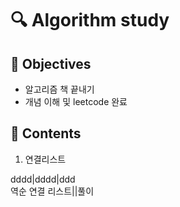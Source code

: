 # :mag: Algorithm study

## :dart: Objectives 
- 알고리즘 책 끝내기
- 개념 이해 및 leetcode 완료

## :paperclip: Contents
1) 연결리스트

dddd|dddd|ddd  
역순 연결 리스트|[]()|풀이
